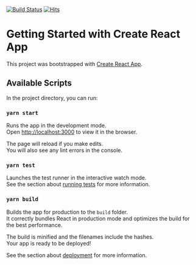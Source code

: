 [![Build Status](https://travis-ci.com/rishabhshairy/portfolio.svg?branch=master)](https://travis-ci.com/rishabhshairy/portfolio)  [![Hits](https://hits.seeyoufarm.com/api/count/incr/badge.svg?url=https%3A%2F%2Frishabhshairy.github.io%2Fportfolio%2F&count_bg=%2379C83D&title_bg=%234D4D4D&icon=skyliner.svg&icon_color=%23FFFFFF&title=hits&edge_flat=false)](https://hits.seeyoufarm.com)


# Getting Started with Create React App

This project was bootstrapped with [Create React App](https://github.com/facebook/create-react-app).

## Available Scripts

In the project directory, you can run:

### `yarn start`

Runs the app in the development mode.\
Open [http://localhost:3000](http://localhost:3000) to view it in the browser.

The page will reload if you make edits.\
You will also see any lint errors in the console.

### `yarn test`

Launches the test runner in the interactive watch mode.\
See the section about [running tests](https://facebook.github.io/create-react-app/docs/running-tests) for more information.

### `yarn build`

Builds the app for production to the `build` folder.\
It correctly bundles React in production mode and optimizes the build for the best performance.

The build is minified and the filenames include the hashes.\
Your app is ready to be deployed!

See the section about [deployment](https://facebook.github.io/create-react-app/docs/deployment) for more information.

